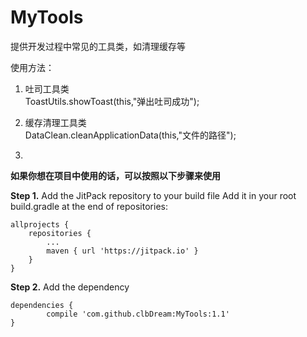 # MyTools
提供开发过程中常见的工具类，如清理缓存等

使用方法：

1. 吐司工具类  
	ToastUtils.showToast(this,"弹出吐司成功");

2. 缓存清理工具类  
	DataClean.cleanApplicationData(this,"文件的路径");  

3.

**如果你想在项目中使用的话，可以按照以下步骤来使用**

**Step 1.** Add the JitPack repository to your build file 
Add it in your root build.gradle at the end of repositories:

	allprojects {
		repositories {
			...
			maven { url 'https://jitpack.io' }
		}
	}

**Step 2.** Add the dependency

	dependencies {
	        compile 'com.github.clbDream:MyTools:1.1'
	}

